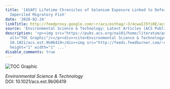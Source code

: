 ```yaml
---
title: '[ASAP] Lifetime Chronicles of Selenium Exposure Linked to Deformities in an
  Imperiled Migratory Fish'
date: '2020-02-24'
linkTitle: http://feedproxy.google.com/~r/acs/esthag/~3/4cwaIJ5Yi0E/acs.est.9b06419
source: 'Environmental Science & Technology: Latest Articles (ACS Publications)'
description: '<p><img src="https://pubs.acs.org/na101/home/literatum/publisher/achs/journals/content/esthag/0/esthag.ahead-of-print/acs.est.9b06419/20200217/images/medium/es9b06419_0004.gif"
  alt="TOC Graphic"/></p><div><cite>Environmental Science & Technology</cite></div><div>DOI:
  10.1021/acs.est.9b06419</div><img src="http://feeds.feedburner.com/~r/acs/esthag/~4/4cwaIJ5Yi0E"
  height="1" width="1" ...'
disable_comments: true
---
```

<p><img src="https://pubs.acs.org/na101/home/literatum/publisher/achs/journals/content/esthag/0/esthag.ahead-of-print/acs.est.9b06419/20200217/images/medium/es9b06419_0004.gif" alt="TOC Graphic"/></p><div><cite>Environmental Science & Technology</cite></div><div>DOI: 10.1021/acs.est.9b06419</div><img src="http://feeds.feedburner.com/~r/acs/esthag/~4/4cwaIJ5Yi0E" height="1" width="1" ...